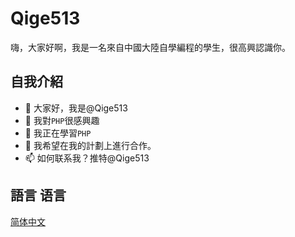 # Qige513
 
嗨，大家好啊，我是一名來自中國大陸自學編程的學生，很高興認識你。

## 自我介紹
 
- 👋 大家好，我是@Qige513
- 👀 我對`PHP`很感興趣
- 🌱 我正在學習`PHP`
- 💞️ 我希望在我的計劃上進行合作。
- 📫 如何联系我？推特@Qige513

<!---
Qige513/Qige513 is a ✨ special ✨ repository because its `README.md` (this file) appears on your GitHub profile.
You can click the Preview link to take a look at your changes.
--->

 ## 語言 语言
 
 [简体中文](/README.md)
